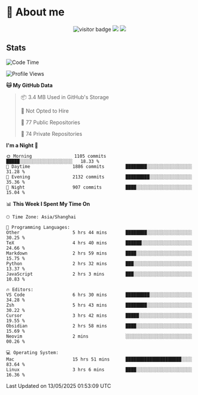 <!-- ![](https://youpai.roccoshi.top/img/20200804214216.png) -->

# 🧐 About me
 
<p align="center">
<img src="https://visitor-badge.laobi.icu/badge?page_id=Lincest.Lincest&title=hits" alt="visitor badge"/>
<a href="mailto:imroccoshi@gmail.com"><img src="https://img.shields.io/badge/gmail-imroccoshi%40gmail.com-red"></a>
<a href="https://blog.roccoshi.top"><img src="https://img.shields.io/badge/blog-roccoshi-green"></a>
</p>

## Stats

<!--START_SECTION:waka-->
![Code Time](http://img.shields.io/badge/Code%20Time-2%2C513%20hrs%2047%20mins-blue)

![Profile Views](http://img.shields.io/badge/Profile%20Views-0-blue)

**🐱 My GitHub Data** 

> 📦 3.4 MB Used in GitHub's Storage 
 > 
> 🚫 Not Opted to Hire
 > 
> 📜 77 Public Repositories 
 > 
> 🔑 74 Private Repositories 
 > 
**I'm a Night 🦉** 

```text
🌞 Morning                1105 commits        █████░░░░░░░░░░░░░░░░░░░░   18.33 % 
🌆 Daytime                1886 commits        ████████░░░░░░░░░░░░░░░░░   31.28 % 
🌃 Evening                2132 commits        █████████░░░░░░░░░░░░░░░░   35.36 % 
🌙 Night                  907 commits         ████░░░░░░░░░░░░░░░░░░░░░   15.04 % 
```


📊 **This Week I Spent My Time On** 

```text
🕑︎ Time Zone: Asia/Shanghai

💬 Programming Languages: 
Other                    5 hrs 44 mins       ████████░░░░░░░░░░░░░░░░░   30.25 % 
TeX                      4 hrs 40 mins       ██████░░░░░░░░░░░░░░░░░░░   24.66 % 
Markdown                 2 hrs 59 mins       ████░░░░░░░░░░░░░░░░░░░░░   15.75 % 
Python                   2 hrs 32 mins       ███░░░░░░░░░░░░░░░░░░░░░░   13.37 % 
JavaScript               2 hrs 3 mins        ███░░░░░░░░░░░░░░░░░░░░░░   10.83 % 

🔥 Editors: 
VS Code                  6 hrs 30 mins       █████████░░░░░░░░░░░░░░░░   34.28 % 
Zsh                      5 hrs 43 mins       ████████░░░░░░░░░░░░░░░░░   30.22 % 
Cursor                   3 hrs 42 mins       █████░░░░░░░░░░░░░░░░░░░░   19.55 % 
Obsidian                 2 hrs 58 mins       ████░░░░░░░░░░░░░░░░░░░░░   15.69 % 
Neovim                   2 mins              ░░░░░░░░░░░░░░░░░░░░░░░░░   00.26 % 

💻 Operating System: 
Mac                      15 hrs 51 mins      █████████████████████░░░░   83.64 % 
Linux                    3 hrs 6 mins        ████░░░░░░░░░░░░░░░░░░░░░   16.36 % 
```


 Last Updated on 13/05/2025 01:53:09 UTC
<!--END_SECTION:waka-->


